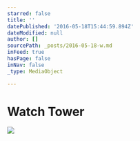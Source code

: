```yaml
---
starred: false
title: ''
datePublished: '2016-05-18T15:44:59.894Z'
dateModified: null
author: []
sourcePath: _posts/2016-05-18-w.md
inFeed: true
hasPage: false
inNav: false
_type: MediaObject

---
```

# Watch Tower
![](https://the-grid-user-content.s3-us-west-2.amazonaws.com/0648d44b-4aee-4459-9e0b-6b6d3a825d99.jpg)